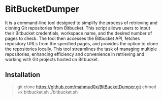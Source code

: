 # BitBucketDumper
It is a command-line tool designed to simplify the process of retrieving and cloning Git repositories from Bitbucket. This script allows users to input their Bitbucket credentials, workspace name, and the desired number of pages to check. The tool then accesses the Bitbucket API, fetches repository URLs from the specified pages, and provides the option to clone the repositories locally. This tool streamlines the task of managing multiple repositories, enhancing efficiency and convenience in retrieving and working with Git projects hosted on Bitbucket.
## Installation
> git clone https://github.com/mahmud0x/BitBucketDumper.git
> chmod +x bitbucket.sh
> ./bitbucket.sh
